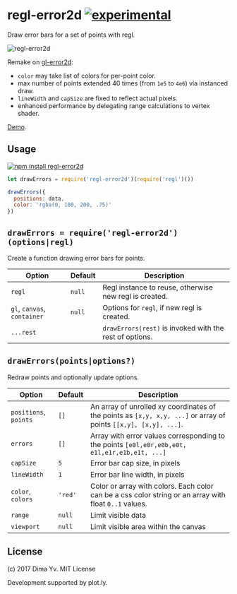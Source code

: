 # regl-error2d [![experimental](https://img.shields.io/badge/stability-unstable-green.svg)](http://github.com/badges/stability-badges)

Draw error bars for a set of points with regl.

![regl-error2d](https://github.com/dfcreative/regl-error2d/blob/master/preview.png?raw=true)

Remake on [gl-error2d](https://github.com/gl-vis/gl-error2d):

* `color` may take list of colors for per-point color.
* max number of points extended 40 times (from `1e5` to `4e6`) via instanced draw.
* `lineWidth` and `capSize` are fixed to reflect actual pixels.
* enhanced performance by delegating range calculations to vertex shader.

[Demo](https://dfcreative.github.io/regl-error2d).

## Usage

[![npm install regl-error2d](https://nodei.co/npm/regl-error2d.png?mini=true)](https://npmjs.org/package/regl-error2d/)

```js
let drawErrors = require('regl-error2d')(require('regl')())

drawErrors({
  positions: data,
  color: 'rgba(0, 100, 200, .75)'
})
```

## `drawErrors = require('regl-error2d')(options|regl)`

Create a function drawing error bars for points.

Option | Default | Description
---|---|---
`regl` | `null` | Regl instance to reuse, otherwise new regl is created.
`gl`, `canvas`, `container` | `null` | Options for `regl`, if new regl is created.
`...rest` | | `drawErrors(rest)` is invoked with the rest of options.

## `drawErrors(points|options?)`

Redraw points and optionally update options.

Option | Default | Description
---|---|---
`positions`, `points` | `[]` | An array of unrolled xy coordinates of the points as `[x,y, x,y, ...]` or array of points `[[x,y], [x,y], ...]`.
`errors` | `[]` | Array with error values corresponding to the points `[e0l,e0r,e0b,e0t, e1l,e1r,e1b,e1t, ...]`
`capSize` | `5` | Error bar cap size, in pixels
`lineWidth` | `1` | Error bar line width, in pixels
`color`, `colors` | `'red'` | Color or array with colors. Each color can be a css color string or an array with float `0..1` values.
`range` | `null` | Limit visible data
`viewport` | `null` | Limit visible area within the canvas

## License

(c) 2017 Dima Yv. MIT License

Development supported by plot.ly.
